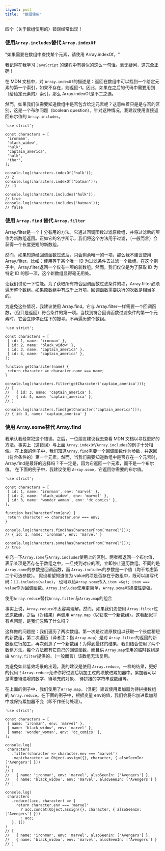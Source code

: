 ```yaml
---
layout: post
title:  "数组使用"
---
```


四个（关于数组使用的）错误经常出现！

### 使用`Array.includes`替代 `Array.indexOf`

"如果需要在数组中查找某个元素，请使用 Array.indexOf。"

我记得在我学习 `JavaScript` 的课程中有类似的这么一句话。毫无疑问，这完全正确！

在 MDN 文档中，对 `Array.indexOf`的描述是：返回在数组中可以找到一个给定元素的第一个索引，如果不存在，则返回-1。因此，如果在之后的代码中需要用到（给给定元素的）索引，那么 Array.indexOf是不二之选。

然而，如果我们仅需要知道数组中是否包含给定元素呢？这意味着只是是与否的区别，这是一个布尔问题（boolean question）。针对这种情况，我建议使用直接返回布尔值的 `Array.includes`。

```
'use strict';

const characters = [
 'ironman',
 'black_widow',
 'hulk',
 'captain_america',
 'hulk',
 'thor',
];

console.log(characters.indexOf('hulk'));
// 2
console.log(characters.indexOf('batman'));
// -1

console.log(characters.includes('hulk'));
// true
console.log(characters.includes('batman'));
// false
``` 
### 使用  `Array.find` 替代  `Array.filter`

Array.filter是一个十分有用的方法。它通过回调函数过滤原数组，并将过滤后的项作为新数组返回。正如它的名字所示，我们将这个方法用于过滤，（一般而言）会获得一个长度更短的新数组。

然而，如果知道经回调函数过滤后，只会剩余唯一的一项，那么我不建议使用 Array.filter。比如：使用等于某个唯一 ID 为过滤条件去过滤一个数组。在这个例子中，Array.filter返回一个仅有一项的新数组。然而，我们仅仅是为了获取 ID 为特定 ID 的那一项，这个新数组显得毫无用处。

让我们讨论一下性能。为了获取所有符合回调函数过滤条件的项，Array.filter必须遍历整个数组。如果原数组中有成千上万项，回调函数需要执行的次数是相当多的。

为避免这些情况，我建议使用 Array.find。它与 Array.filter一样需要一个回调函数，（但只是返回）符合条件的第一项。当找到符合回调函数过滤条件的第一个元素时，它会立即停止往下的搜寻。不再遍历整个数组。

```
'use strict';

const characters = [
 { id: 1, name: 'ironman' },
 { id: 2, name: 'black_widow' },
 { id: 3, name: 'captain_america' },
 { id: 4, name: 'captain_america' },
];

function getCharacter(name) {
 return character => character.name === name;
}

console.log(characters.filter(getCharacter('captain_america')));
// [
//   { id: 3, name: 'captain_america' },
//   { id: 4, name: 'captain_america' },
// ]

console.log(characters.find(getCharacter('captain_america')));
// { id: 3, name: 'captain_america' }
```

### 使用 Array.some替代 Array.find

我承认我经常犯这个错误。之后，一位朋友建议我去查看 MDN 文档以寻找更好的方法。事实上（这错误）与上面 `Array.indexOf`/`Array.includes`的例子十分相像。
在上面的例子中，我们知道`Array.find`需要一个回调函数作为参数，并返回（符合条件的）第一个元素。然而，当我们需要知道数组中是否存在一个元素时，Array.find是最好的选择吗？不一定是，因为它返回一个元素，而不是一个布尔值。
在下面的例子中，我建议使用 `Array.some`，它返回你需要的布尔值。

```
'use strict';

const characters = [
 { id: 1, name: 'ironman', env: 'marvel' },
 { id: 2, name: 'black_widow', env: 'marvel' },
 { id: 3, name: 'wonder_woman', env: 'dc_comics' },
];

function hasCharacterFrom(env) {
 return character => character.env === env;
}

console.log(characters.find(hasCharacterFrom('marvel')));
// { id: 1, name: 'ironman', env: 'marvel' }

console.log(characters.some(hasCharacterFrom('marvel')));
// true
```


补充一下`Array.some`与`Array.includes`使用上的区别。两者都返回一个布尔值，表示某项是否存在于数组之中，一旦找到对应的项，立即停止遍历数组。不同的是`Array.some`的参数是回调函数，而 `Array.includes`的参数是一个值（均不考虑第二个可选参数）。
假设希望知道值为 value的项是否存在于数组中，既可以编写代码：`[].includes(value)`， 也可以给`Array.some`传入 `item =&gt; item === value`作为回调函数。`Array.includes`使用更简单，`Array.some`可操控性更强。

使用`Array.reduce`替代`Array.filter`与`Array.map`的组合

事实上说，`Array.reduce`不太容易理解。然而，如果我们先使用 `Array.filter`过滤原数组，之后（对结果）再调用 `Array.map`（以获取一个新数组）。这看起似乎有点问题，是我们忽略了什么吗？

这样做的问题是：我们遍历了两次数组。第一次是过滤原数组以获取一个长度稍短的新数组，第二次遍历（译者注：指 `Array.map`）是对 `Array.filter`的返回的新数组进行加工，再次创造了一个新数组！为得到最终的结果，我们结合使用了两个数组方法。每个方法都有它自己的回调函数，而且供 `Array.map`使用的临时数组是由 `Array.filter`提供的，（一般而言）该数组无法复用。

为避免如此低效场景的出现，我的建议是使用 `Array.reduce`。一样的结果，更好的代码！`Array.reduce`允许你将过滤后切加工过的项放进累加器中。累加器可以是需要待递增的数字、待填充的对象、 待拼接的字符串或数组等。

在上面的例子中，我们使用了`Array.map`，（但更）建议使用累加器为待拼接数组的 `Array.reduce`。在下面的例子中，根据变量 env的值，我们会将它加进累加器中或保持累加器不变（即不作任何处理）。

```
'use strict';

const characters = [
 { name: 'ironman', env: 'marvel' },
 { name: 'black_widow', env: 'marvel' },
 { name: 'wonder_woman', env: 'dc_comics' },
];

console.log(
 characters
   .filter(character => character.env === 'marvel')
   .map(character => Object.assign({}, character, { alsoSeenIn: ['Avengers'] }))
);
// [
//   { name: 'ironman', env: 'marvel', alsoSeenIn: ['Avengers'] },
//   { name: 'black_widow', env: 'marvel', alsoSeenIn: ['Avengers'] }
// ]

console.log(
 characters
   .reduce((acc, character) => {
     return character.env === 'marvel'
       ? acc.concat(Object.assign({}, character, { alsoSeenIn: ['Avengers'] }))
       : acc;
   }, [])
)
// [
//   { name: 'ironman', env: 'marvel', alsoSeenIn: ['Avengers'] },
//   { name: 'black_widow', env: 'marvel', alsoSeenIn: ['Avengers'] }
// ]
```
